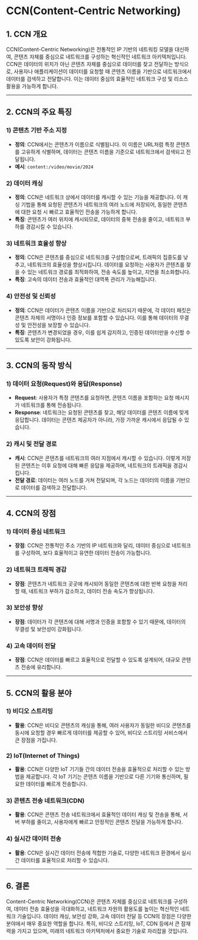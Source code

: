 # CCN(Content-Centric Networking)

## 1. CCN 개요
CCN(Content-Centric Networking)은 전통적인 IP 기반의 네트워킹 모델을 대신하여, 콘텐츠 자체를 중심으로 네트워크를 구성하는 혁신적인 네트워크 아키텍처입니다. CCN은 데이터의 위치가 아닌 콘텐츠 자체를 중심으로 데이터를 찾고 전달하는 방식으로, 사용자나 애플리케이션이 데이터를 요청할 때 콘텐츠 이름을 기반으로 네트워크에서 데이터를 검색하고 전달합니다. 이는 데이터 중심의 효율적인 네트워크 구성 및 리소스 활용을 가능하게 합니다.

---

## 2. CCN의 주요 특징

### 1) 콘텐츠 기반 주소 지정
- **정의**: CCN에서는 콘텐츠가 이름으로 식별됩니다. 이 이름은 URL처럼 특정 콘텐츠를 고유하게 식별하며, 데이터는 콘텐츠 이름을 기준으로 네트워크에서 검색되고 전달됩니다.
- **예시**: `content:/video/movie/2024`

### 2) 데이터 캐싱
- **정의**: CCN은 네트워크 상에서 데이터를 캐시할 수 있는 기능을 제공합니다. 이 캐싱 기법을 통해 요청된 콘텐츠가 네트워크의 여러 노드에 저장되어, 동일한 콘텐츠에 대한 요청 시 빠르고 효율적인 전송을 가능하게 합니다.
- **특징**: 콘텐츠가 여러 위치에 캐시되므로, 데이터의 중복 전송을 줄이고, 네트워크 부하를 경감시킬 수 있습니다.

### 3) 네트워크 효율성 향상
- **정의**: CCN은 콘텐츠를 중심으로 네트워크를 구성함으로써, 트래픽의 집중도를 낮추고, 네트워크의 효율성을 향상시킵니다. 데이터를 요청하는 사용자가 콘텐츠를 찾을 수 있는 네트워크 경로를 최적화하여, 전송 속도를 높이고, 지연을 최소화합니다.
- **특징**: 고속의 데이터 전송과 효율적인 대역폭 관리가 가능해집니다.

### 4) 안전성 및 신뢰성
- **정의**: CCN은 데이터가 콘텐츠 이름을 기반으로 처리되기 때문에, 각 데이터 패킷은 콘텐츠 자체의 서명이나 인증 정보를 포함할 수 있습니다. 이를 통해 데이터의 무결성 및 안전성을 보장할 수 있습니다.
- **특징**: 콘텐츠가 변경되었을 경우, 이를 쉽게 감지하고, 인증된 데이터만을 수신할 수 있도록 보안이 강화됩니다.

---

## 3. CCN의 동작 방식

### 1) 데이터 요청(Request)와 응답(Response)
- **Request**: 사용자가 특정 콘텐츠를 요청하면, 콘텐츠 이름을 포함하는 요청 메시지가 네트워크를 통해 전송됩니다.
- **Response**: 네트워크는 요청된 콘텐츠를 찾고, 해당 데이터를 콘텐츠 이름에 맞게 응답합니다. 데이터는 콘텐츠 제공자가 아니라, 가장 가까운 캐시에서 응답될 수 있습니다.

### 2) 캐시 및 전달 경로
- **캐시**: CCN은 콘텐츠를 네트워크의 여러 지점에서 캐시할 수 있습니다. 이렇게 저장된 콘텐츠는 이후 요청에 대해 빠른 응답을 제공하며, 네트워크의 트래픽을 경감시킵니다.
- **전달 경로**: 데이터는 여러 노드를 거쳐 전달되며, 각 노드는 데이터의 이름을 기반으로 데이터를 검색하고 전달합니다.

---

## 4. CCN의 장점

### 1) 데이터 중심 네트워크
- **장점**: CCN은 전통적인 주소 기반의 IP 네트워크와 달리, 데이터 중심으로 네트워크를 구성하여, 보다 효율적이고 유연한 데이터 전송이 가능합니다.

### 2) 네트워크 트래픽 경감
- **장점**: 콘텐츠가 네트워크 곳곳에 캐시되어 동일한 콘텐츠에 대한 반복 요청을 처리할 때, 네트워크 부하가 감소하고, 데이터 전송 속도가 향상됩니다.

### 3) 보안성 향상
- **장점**: 데이터가 각 콘텐츠에 대해 서명과 인증을 포함할 수 있기 때문에, 데이터의 무결성 및 보안성이 강화됩니다.

### 4) 고속 데이터 전달
- **장점**: CCN은 데이터를 빠르고 효율적으로 전달할 수 있도록 설계되어, 대규모 콘텐츠 전송에 유리합니다.

---

## 5. CCN의 활용 분야

### 1) 비디오 스트리밍
- **활용**: CCN은 비디오 콘텐츠의 캐싱을 통해, 여러 사용자가 동일한 비디오 콘텐츠를 동시에 요청할 경우 빠르게 데이터를 제공할 수 있어, 비디오 스트리밍 서비스에서 큰 장점을 가집니다.

### 2) IoT(Internet of Things)
- **활용**: CCN은 다양한 IoT 기기들 간의 데이터 전송을 효율적으로 처리할 수 있는 방법을 제공합니다. 각 IoT 기기는 콘텐츠 이름을 기반으로 다른 기기와 통신하며, 필요한 데이터를 빠르게 전송합니다.

### 3) 콘텐츠 전송 네트워크(CDN)
- **활용**: CCN은 콘텐츠 전송 네트워크에서 효율적인 데이터 캐싱 및 전송을 통해, 서버 부하를 줄이고, 사용자에게 빠르고 안정적인 콘텐츠 전달을 가능하게 합니다.

### 4) 실시간 데이터 전송
- **활용**: CCN은 실시간 데이터 전송에 적합한 기술로, 다양한 네트워크 환경에서 실시간 데이터를 효율적으로 처리할 수 있습니다.

---

## 6. 결론
Content-Centric Networking(CCN)은 콘텐츠 자체를 중심으로 네트워크를 구성하여, 데이터 전송 효율성을 극대화하고, 네트워크 자원의 활용도를 높이는 혁신적인 네트워크 기술입니다. 데이터 캐싱, 보안성 강화, 고속 데이터 전달 등 CCN의 장점은 다양한 분야에서 매우 중요한 역할을 합니다. 특히, 비디오 스트리밍, IoT, CDN 등에서 큰 잠재력을 가지고 있으며, 미래의 네트워크 아키텍처에서 중요한 기술로 자리잡을 것입니다.
